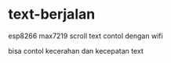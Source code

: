 # text-berjalan
esp8266 max7219 scroll text
contol dengan wifi

bisa contol kecerahan 
dan kecepatan text
